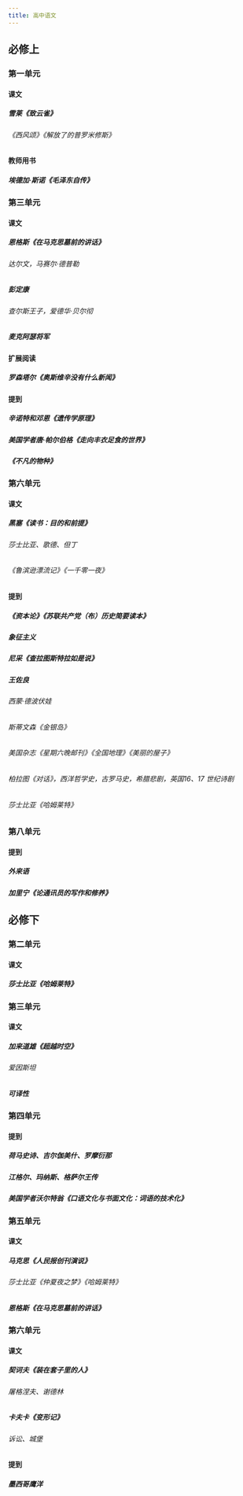 ```yaml
---
title: 高中语文
---
```


## 必修上
### 第一单元
#### 课文
##### 雪莱《致云雀》
###### 《西风颂》《解放了的普罗米修斯》
#### 教师用书
##### 埃德加·斯诺《毛泽东自传》
### 第三单元
#### 课文
##### 恩格斯《在马克思墓前的讲话》
###### 达尔文，马赛尔·德普勒
##### 彭定康
###### 查尔斯王子，爱德华·贝尔彻
##### 麦克阿瑟将军
#### 扩展阅读
##### 罗森塔尔《奥斯维辛没有什么新闻》
#### 提到
##### 辛诺特和邓恩《遗传学原理》
##### 美国学者唐·帕尔伯格《走向丰衣足食的世界》
##### 《不凡的物种》
### 第六单元
#### 课文
##### 黑塞《读书：目的和前提》
###### 莎士比亚、歌德、但丁
###### 《鲁滨逊漂流记》《一千零一夜》
#### 提到
##### 《资本论》《苏联共产党（布）历史简要读本》
##### 象征主义
##### 尼采《查拉图斯特拉如是说》
##### 王佐良
###### 西蒙·德波伏娃
###### 斯蒂文森《金银岛》
###### 美国杂志《星期六晚邮刊》《全国地理》《美丽的屋子》
###### 柏拉图《对话》，西洋哲学史，古罗马史，希腊悲剧，英国16、17 世纪诗剧
###### 莎士比亚《哈姆莱特》
### 第八单元
#### 提到
##### 外来语
##### 加里宁《论通讯员的写作和修养》
## 必修下
### 第二单元
#### 课文
##### 莎士比亚《哈姆莱特》
### 第三单元
#### 课文
##### 加来道雄《超越时空》
###### 爱因斯坦
##### 可译性
### 第四单元
#### 提到
##### 荷马史诗、吉尔伽美什、罗摩衍那
##### 江格尔、玛纳斯、格萨尔王传
##### 美国学者沃尔特翁《口语文化与书面文化：词语的技术化》
### 第五单元
#### 课文
##### 马克思《人民报创刊演说》
###### 莎士比亚《仲夏夜之梦》《哈姆莱特》
##### 恩格斯《在马克思墓前的讲话》
### 第六单元
#### 课文
##### 契诃夫《装在套子里的人》
###### 屠格涅夫、谢德林
##### 卡夫卡《变形记》
###### 诉讼、城堡
#### 提到
##### 墨西哥鹰洋
